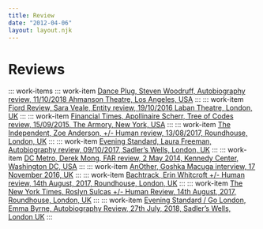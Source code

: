 ```yaml
---
title: Review
date: "2012-04-06"
layout: layout.njk
---
```


# Reviews
::: work-items
::: work-item
[Dance Plug, Steven Woodruff, Autobiography review, 11/10/2018 Ahmanson Theatre, Los Angeles, USA](https://www.danceplug.com/articles/mcgregors-autobiography-is-an-unconventional-dance-spectacle)
:::
::: work-item
[Fjord Review, Sara Veale, Entity review, 19/10/2016 Laban Theatre, London, UK](https://www.fjordreview.com/company-wayne-mcgregor-entity/)
:::
::: work-item
[Financial Times, Apollinaire Scherr, Tree of Codes review, 15/09/2015, The Armory, New York, USA](https://www.google.co.uk/amp/s/amp.ft.com/content/92d95cda-5ba1-11e5-9846-de406ccb37f2)
:::
::: work-item
[The Independent, Zoe Anderson, +/- Human review, 13/08/2017, Roundhouse, London, UK](https://www.google.co.uk/amp/s/www.independent.co.uk/arts-entertainment/theatre-dance/reviews/wayne-mcgregor-s-human-roundhouse-dance-review-london-a7891371.html%3famp)
:::
::: work-item
[Evening Standard, Laura Freeman, Autobiography review, 09/10/2017, Sadler’s Wells, London, UK](https://www.standard.co.uk/go/london/arts/wayne-mcgregor-autobiography-dance-review-if-c3po-designed-a-ballet-a3683266.html)
:::
::: work-item
[DC Metro, Derek Mong, FAR review, 2 May 2014, Kennedy Center, Washington DC, USA](https://dcmetrotheaterarts.com/2014/05/02/wayne-mcgregor-random-dance-kennedy-center/)
:::
::: work-item
[AnOther, Goshka Macuga interview, 17 November 2016, UK](https://www.google.co.uk/amp/s/www.anothermag.com/art-photography/9283/goshka-macuga-on-symbolism-theatricality-and-performance%3famp=1)
:::
::: work-item
[Bachtrack, Erin Whitcroft +/- Human review, 14th August, 2017, Roundhouse, London, UK](https://www.google.co.uk/amp/s/bachtrack.com/es_ES/review-human-wayne-mcgregor-roundhouse-london-august-2017/amp=1)
:::
::: work-item
[The New York Times, Roslyn Sulcas +/- Human Review, 14th August, 2017, Roundhouse, London, UK](https://www.google.co.uk/amp/s/www.nytimes.com/2017/08/14/arts/dance/wayne-mcgregor-roundhouse-london.amp.html)
:::
::: work-item
[Evening Standard / Go London, Emma Byrne, Autobiography Review, 27th July, 2018, Sadler’s Wells, London UK](https://www.standard.co.uk/go/london/arts/company-wayne-mcgregorautobiography-review-work-of-art-and-science-has-little-soul-a3897641.html)
:::
